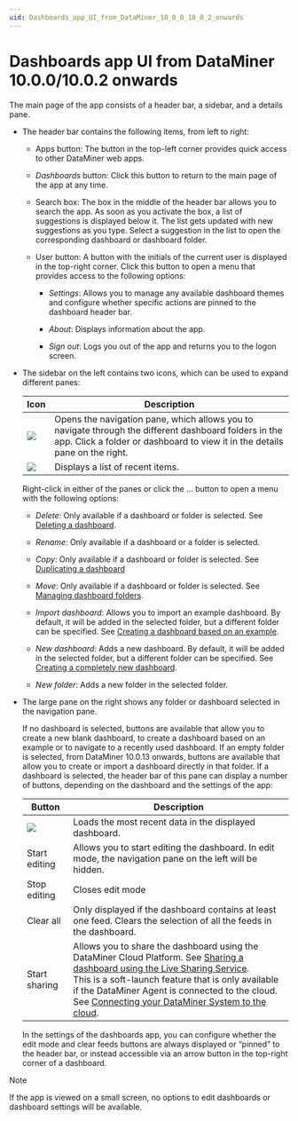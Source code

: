 ```yaml
---
uid: Dashboards_app_UI_from_DataMiner_10_0_0_10_0_2_onwards
---
```


# Dashboards app UI from DataMiner 10.0.0/10.0.2 onwards

The main page of the app consists of a header bar, a sidebar, and a details pane.

- The header bar contains the following items, from left to right:

    - Apps button: The button in the top-left corner provides quick access to other DataMiner web apps.

    - *Dashboards* button: Click this button to return to the main page of the app at any time.

    - Search box: The box in the middle of the header bar allows you to search the app. As soon as you activate the box, a list of suggestions is displayed below it. The list gets updated with new suggestions as you type. Select a suggestion in the list to open the corresponding dashboard or dashboard folder.

    - User button: A button with the initials of the current user is displayed in the top-right corner. Click this button to open a menu that provides access to the following options:

        - *Settings*: Allows you to manage any available dashboard themes and configure whether specific actions are pinned to the dashboard header bar.

        - *About*: Displays information about the app.

        - *Sign out*: Logs you out of the app and returns you to the logon screen.

- The sidebar on the left contains two icons, which can be used to expand different panes:

    | Icon                                                                                                | Description                                                                                                                                                                          |
    |-------------------------------------------------------------------------------------------------------|--------------------------------------------------------------------------------------------------------------------------------------------------------------------------------------|
    | ![](~/user-guide/images/DashboardsX_navigation.png) | Opens the navigation pane, which allows you to navigate through the different dashboard folders in the app. Click a folder or dashboard to view it in the details pane on the right. |
    | ![](~/user-guide/images/DashboardsX_recent.png)         | Displays a list of recent items.                                                                                                                                                     |

    Right-click in either of the panes or click the ... button to open a menu with the following options:

    - *Delete*: Only available if a dashboard or folder is selected. See [Deleting a dashboard](xref:Deleting_a_dashboard).

    - *Rename*: Only available if a dashboard or a folder is selected.

    - *Copy*: Only available if a dashboard or folder is selected. See [Duplicating a dashboard](xref:Duplicating_a_dashboard)

    - *Move*: Only available if a dashboard or folder is selected. See [Managing dashboard folders](xref:Managing_dashboard_folders).

    - *Import dashboard*: Allows you to import an example dashboard. By default, it will be added in the selected folder, but a different folder can be specified. See [Creating a dashboard based on an example](xref:Creating_a_dashboard_based_on_an_example).

    - *New dashboard*: Adds a new dashboard. By default, it will be added in the selected folder, but a different folder can be specified. See [Creating a completely new dashboard](xref:Creating_a_completely_new_dashboard).

    - *New folder*: Adds a new folder in the selected folder.

- The large pane on the right shows any folder or dashboard selected in the navigation pane.

    If no dashboard is selected, buttons are available that allow you to create a new blank dashboard, to create a dashboard based on an example or to navigate to a recently used dashboard.     If an empty folder is selected, from DataMiner 10.0.13 onwards, buttons are available that allow you to create or import a dashboard directly in that folder.
    If a dashboard is selected, the header bar of this pane can display a number of buttons, depending on the dashboard and the settings of the app:

    | Button                                                                                        | Description                                                                                                                                                                                                                                                                                                                                                                                                                               |
    |-------------------------------------------------------------------------------------------------|-------------------------------------------------------------------------------------------------------------------------------------------------------------------------------------------------------------------------------------------------------------------------------------------------------------------------------------------------------------------------------------------------------------------------------------------|
    | ![](~/user-guide/images/DashboardsX_refresh.png) | Loads the most recent data in the displayed dashboard.                                                                                                                                                                                                                                                                                                                                                                                    |
    | Start editing                                                                                   | Allows you to start editing the dashboard. In edit mode, the navigation pane on the left will be hidden.                                                                                                                                                                                                                                                                                                                                  |
    | Stop editing                                                                                    | Closes edit mode                                                                                                                                                                                                                                                                                                                                                                                                                          |
    | Clear all                                                                                       | Only displayed if the dashboard contains at least one feed. Clears the selection of all the feeds in the dashboard.                                                                                                                                                                                                                                                                                                                       |
    | Start sharing                                                                                   | Allows you to share the dashboard using the DataMiner Cloud Platform. See [Sharing a dashboard using the Live Sharing Service](xref:Sharing_a_dashboard_using_the_Live_Sharing_Service).<br> This is a soft-launch feature that is only available if the DataMiner Agent is connected to the cloud. See [Connecting your DataMiner System to the cloud](xref:Connecting_your_DataMiner_System_to_the_cloud). |

    In the settings of the dashboards app, you can configure whether the edit mode and clear feeds buttons are always displayed or “pinned” to the header bar, or instead accessible via an arrow button in the top-right corner of a dashboard.

> [!NOTE]
> If the app is viewed on a small screen, no options to edit dashboards or dashboard settings will be available.
>
